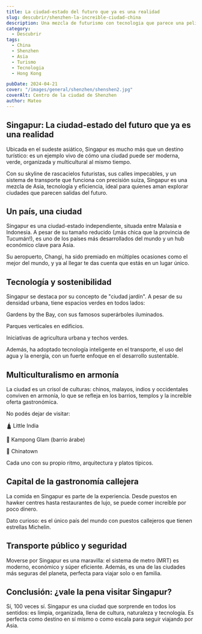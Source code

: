 ```yaml
---
title: La ciudad-estado del futuro que ya es una realidad
slug: descubrir/shenzhen-la-increible-ciudad-china
description: Una mezcla de futurismo con tecnologia que parece una pelicula.
category:
  - Descubrir
tags:
  - China
  - Shenzhen
  - Asia
  - Turismo
  - Tecnologia
  - Hong Kong

pubDate: 2024-04-21
cover: "/images/general/shenzhen/shenshen2.jpg"
coverAlt: Centro de la ciudad de Shenzhen 
author: Mateo
---
```


## Singapur: La ciudad-estado del futuro que ya es una realidad
Ubicada en el sudeste asiático, Singapur es mucho más que un destino turístico: es un ejemplo vivo de cómo una ciudad puede ser moderna, verde, organizada y multicultural al mismo tiempo.

Con su skyline de rascacielos futuristas, sus calles impecables, y un sistema de transporte que funciona con precisión suiza, Singapur es una mezcla de Asia, tecnología y eficiencia, ideal para quienes aman explorar ciudades que parecen salidas del futuro.

## Un país, una ciudad
Singapur es una ciudad-estado independiente, situada entre Malasia e Indonesia. A pesar de su tamaño reducido (¡más chica que la provincia de Tucumán!), es uno de los países más desarrollados del mundo y un hub económico clave para Asia.

Su aeropuerto, Changi, ha sido premiado en múltiples ocasiones como el mejor del mundo, y ya al llegar te das cuenta que estás en un lugar único.

## Tecnología y sostenibilidad
Singapur se destaca por su concepto de "ciudad jardín". A pesar de su densidad urbana, tiene espacios verdes en todos lados:

 Gardens by the Bay, con sus famosos superárboles iluminados.

 Parques verticales en edificios.

 Iniciativas de agricultura urbana y techos verdes.

Además, ha adoptado tecnología inteligente en el transporte, el uso del agua y la energía, con un fuerte enfoque en el desarrollo sustentable.

## Multiculturalismo en armonía
La ciudad es un crisol de culturas: chinos, malayos, indios y occidentales conviven en armonía, lo que se refleja en los barrios, templos y la increíble oferta gastronómica.

No podés dejar de visitar:

🛕 Little India

🕌 Kampong Glam (barrio árabe)

🏮 Chinatown

Cada uno con su propio ritmo, arquitectura y platos típicos.

## Capital de la gastronomía callejera 
La comida en Singapur es parte de la experiencia. Desde puestos en hawker centres hasta restaurantes de lujo, se puede comer increíble por poco dinero.

Dato curioso: es el único país del mundo con puestos callejeros que tienen estrellas Michelin.

## Transporte público y seguridad
Moverse por Singapur es una maravilla: el sistema de metro (MRT) es moderno, económico y súper eficiente. Además, es una de las ciudades más seguras del planeta, perfecta para viajar solo o en familia.

## Conclusión: ¿vale la pena visitar Singapur?
Sí, 100 veces sí. Singapur es una ciudad que sorprende en todos los sentidos: es limpia, organizada, llena de cultura, naturaleza y tecnología. Es perfecta como destino en sí mismo o como escala para seguir viajando por Asia.

